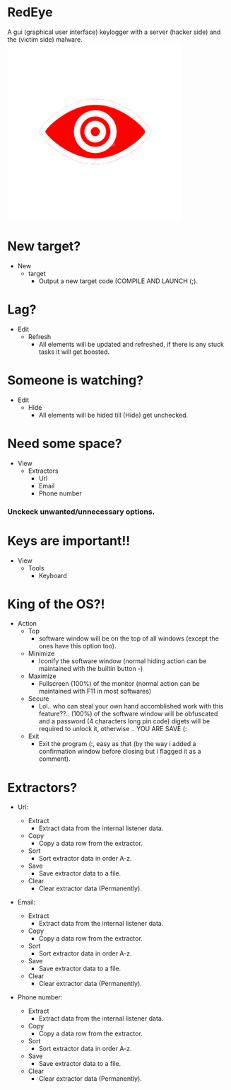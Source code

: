 # RedEye
A gui (graphical user interface) keylogger with a server (hacker side) and the (victim side) malware.
![logo](redeye.png)


# New target?
- New
  - target
    - Output a new target code (COMPILE AND LAUNCH (;).

# Lag?
- Edit
  - Refresh
    - All elements will be updated and refreshed, if there is any stuck tasks it will get boosted.

# Someone is watching?
- Edit
  - Hide
    - All elements will be hided till (Hide) get unchecked.

# Need some space?
- View
  - Extractors
    - Url
    - Email
    - Phone number
### Unckeck unwanted/unnecessary options.

# Keys are important!!
- View
  - Tools
    - Keyboard

# King of the OS?!
- Action
  - Top
    - software window will be on the top of all windows (except the ones have this option too).
  - Minimize
    - Iconify the software window (normal hiding action can be maintained with the builtin button -)
  - Maximize
    - Fullscreen (100%) of the monitor (normal action can be maintained with F11 in most softwares)
  - Secure
    - Lol.. who can steal your own hand accomblished work with this feature??.. (100%) of the software window will be obfuscated and a password (4 characters long pin code) digets will be required to unlock it, otherwise .. YOU ARE SAVE (:
  - Exit
    - Exit the program (:, easy as that (by the way i added a confirmation window before closing but i flagged it as a comment).


# Extractors?
- Url:
  - Extract
    - Extract data from the internal listener data.
  - Copy
    - Copy a data row from the extractor.
  - Sort
    - Sort extractor data in order A-z.
  - Save
    - Save extractor data to a file.
  - Clear
    - Clear extractor data (Permanently).

- Email:
  - Extract
    - Extract data from the internal listener data.
  - Copy
    - Copy a data row from the extractor.
  - Sort
    - Sort extractor data in order A-z.
  - Save
    - Save extractor data to a file.
  - Clear
    - Clear extractor data (Permanently).

- Phone number:
  - Extract
    - Extract data from the internal listener data.
  - Copy
    - Copy a data row from the extractor.
  - Sort
    - Sort extractor data in order A-z.
  - Save
    - Save extractor data to a file.
  - Clear
    - Clear extractor data (Permanently).

